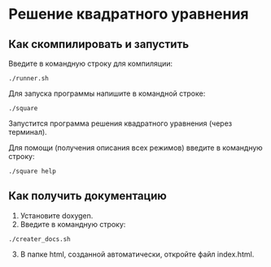 # Решение квадратного уравнения

## Как скомпилировать и запустить

Введите в командную строку для компиляции:

```
./runner.sh
```

Для запуска программы напишите в командной строке:

```
./square
```
Запустится программа решения квадратного уравнения (через терминал). 

Для помощи (получения описания всех режимов) введите в командную строку:

```
./square help
```

## Как получить документацию

1. Установите doxygen.
2. Введите в командную строку:

```
./creater_docs.sh
```

3. В папке html, созданной автоматически, откройте файл index.html.
